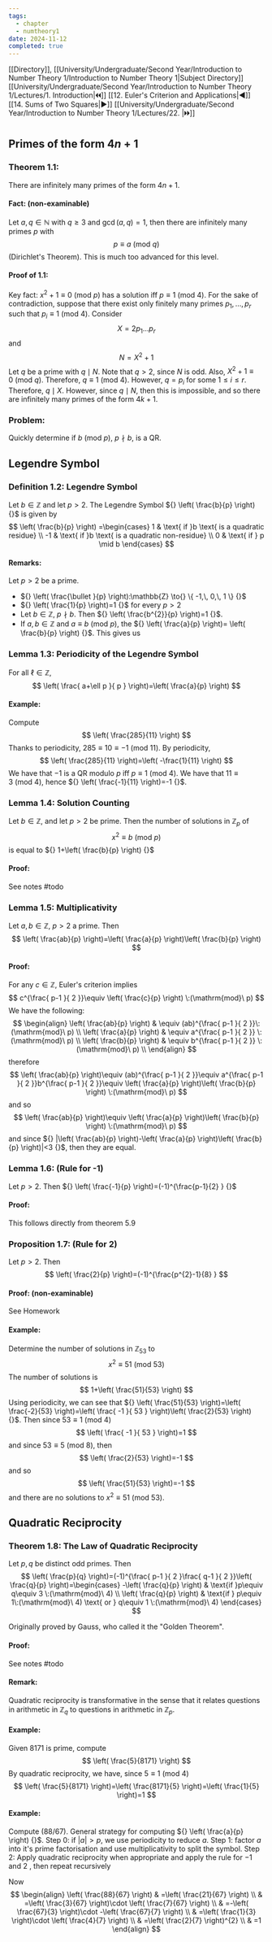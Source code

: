 ```yaml
---
tags:
  - chapter
  - numtheory1
date: 2024-11-12
completed: true
---
```

[[Directory]], [[University/Undergraduate/Second Year/Introduction to Number Theory 1/Introduction to Number Theory 1|Subject Directory]]
[[University/Undergraduate/Second Year/Introduction to Number Theory 1/Lectures/1. Introduction|🞀🞀]] [[12. Euler's Criterion and Applications|◀]] [[14. Sums of Two Squares|▶]] [[University/Undergraduate/Second Year/Introduction to Number Theory 1/Lectures/22. |🞂🞂]]
# 
## Primes of the form ${} 4n+1 {}$
### Theorem 1.1:
There are infinitely many primes of the form ${} 4n+1 {}$. 
#### Fact: (non-examinable)
Let ${} a,\, q \in \mathbb{N} {}$ with $q\geq 3$ and ${} \gcd(a,\, q)=1 {}$, then there are infinitely many primes ${} p$ with 
$$
p\equiv a \:(\mathrm{mod}\  q) 
$$
(Dirichlet's Theorem). This is much too advanced for this level.
#### Proof of 1.1: 
Key fact: ${} x^{2}+1\equiv 0\:(\mathrm{mod}\  p)  {}$ has a solution iff ${} p\equiv 1 \:(\mathrm{mod}\  4)  {}$. For the sake of contradiction, suppose that there exist only finitely many primes ${} p_{1},\,\dots,\,p_{r} {}$ such that ${} p_{i}\equiv 1\:(\mathrm{mod}\  4)  {}$. Consider
$$
X=2p_{1}\dots p_{r}
$$
and
$$
N=X^{2}+1
$$
Let $q$ be a prime with ${} q \mid N {}$. Note that $q>2 {}$, since $N {}$ is odd. Also, ${} X^{2}+1\equiv 0 \:(\mathrm{mod}\  q)  {}$. Therefore, ${} q\equiv 1 \:(\mathrm{mod}\  4)  {}$. However, ${} q=p_{i} {}$ for some $1\leq i\leq r$. Therefore, ${} q \mid X {}$. However, since $q \mid N {}$, then this is impossible, and so there are infinitely many primes of the form ${} 4k+1. {}$
### Problem:
Quickly determine if ${} b \:(\mathrm{mod}\  p)  {}$, ${} p \nmid b {}$, is a QR. 
## Legendre Symbol
### Definition 1.2: Legendre Symbol
Let ${} b \in \mathbb{Z} {}$ and let ${} p >2 {}$. The Legendre Symbol ${} \left( \frac{b}{p} \right) {}$ is given by
$$
\left( \frac{b}{p} \right) =\begin{cases}
1  & \text{ if }b \text{ is a quadratic residue} \\
-1  & \text{ if }b \text{ is a quadratic non-residue} \\
0 & \text{ if } p \mid b
\end{cases}
$$
#### Remarks:
Let ${} p>2 {}$ be a prime. 
- ${} \left( \frac{\bullet }{p}  \right):\mathbb{Z} \to{} \{ -1,\, 0,\, 1 \} {}$
- ${} \left( \frac{1}{p} \right)=1 {}$ for every $p>2 {}$
- Let ${} b \in \mathbb{Z} {}$, $p\nmid b$. Then ${} \left( \frac{b^{2}}{p} \right)=1 {}$. 
 - If ${} a,\, b \in \mathbb{Z} {}$ and ${} a\equiv b \:(\mathrm{mod}\  p)  {}$, the ${} \left( \frac{a}{p} \right)= \left( \frac{b}{p} \right) {}$. 
This gives us
### Lemma 1.3: Periodicity of the Legendre Symbol
For all ${} \ell \in  \mathbb{Z} {}$, 
$$
\left( \frac{ a+\ell p }{ p } \right)=\left( \frac{a}{p} \right)
$$
#### Example:
Compute
$$
\left( \frac{285}{11} \right)
$$
Thanks to periodicity, ${} 285\equiv 10\equiv -1 \:(\mathrm{mod}\  11)  {}$. By periodicity, 
$$
\left( \frac{285}{11} \right)=\left( -\frac{1}{11} \right)
$$
We have that $-1 {}$ is a QR modulo $p$ iff ${} p\equiv 1 \:(\mathrm{mod}\  4)  {}$. We have that ${} 11\equiv 3 \:(\mathrm{mod}\  4)  {}$, hence ${} \left( \frac{-1}{11} \right)=-1 {}$. 
### Lemma 1.4: Solution Counting
Let ${} b \in \mathbb{Z} {}$, and let $p>2 {}$ be prime. Then the number of solutions in ${} \mathbb{Z}_{p}$ of
$$
x^{2} \equiv b \:(\mathrm{mod}\  p) 
$$
is equal to ${} 1+\left( \frac{b}{p} \right) {}$
#### Proof:
See notes #todo 
### Lemma 1.5: Multiplicativity
Let ${} a,\, b \in \mathbb{Z} {}$, $p>2 {}$ a prime. Then
$$
\left( \frac{ab}{p} \right)=\left( \frac{a}{p} \right)\left( \frac{b}{p} \right)
$$
#### Proof:
For any ${} c \in \mathbb{Z} {}$, Euler's criterion implies
$$
c^{\frac{ p-1 }{ 2 }}\equiv \left( \frac{c}{p} \right) \:(\mathrm{mod}\  p) 
$$
We have the following:
$$
\begin{align}
 \left( \frac{ab}{p} \right) & \equiv (ab)^{\frac{ p-1 }{ 2 }}\:(\mathrm{mod}\  p)  \\
\left( \frac{a}{p} \right) & \equiv a^{\frac{ p-1 }{ 2 }} \:(\mathrm{mod}\  p) \\
\left( \frac{b}{p} \right) & \equiv b^{\frac{ p-1 }{ 2 }} \:(\mathrm{mod}\  p) \\ 
 \end{align} 
$$
therefore
$$
\left( \frac{ab}{p} \right)\equiv (ab)^{\frac{ p-1 }{ 2 }}\equiv a^{\frac{ p-1 }{ 2 }}b^{\frac{ p-1 }{ 2 }}\equiv \left( \frac{a}{p} \right)\left( \frac{b}{p} \right) \:(\mathrm{mod}\  p) 
$$
and so 
$$
\left( \frac{ab}{p} \right)\equiv \left( \frac{a}{p} \right)\left( \frac{b}{p} \right) \:(\mathrm{mod}\  p) 
$$
and since ${} |\left( \frac{ab}{p} \right)-\left( \frac{a}{p} \right)\left( \frac{b}{p} \right)|<3 {}$, then they are equal.
### Lemma 1.6: (Rule for -1)
Let $p>2 {}$. Then ${} \left( \frac{-1}{p}  \right)=(-1)^{\frac{p-1}{2} } {}$
#### Proof:
This follows directly from theorem 5.9
### Proposition 1.7: (Rule for 2)
Let ${} p>2 {}$. Then
$$
\left( \frac{2}{p} \right)=(-1)^{\frac{p^{2}-1}{8} }
$$
#### Proof: (non-examinable)
See Homework
#### Example:
Determine the number of solutions in ${} \mathbb{Z}_{53} {}$ to
$$
x^{2} \equiv  51 \:(\mathrm{mod}\  53) 
$$
The number of solutions is
$$
1+\left( \frac{51}{53} \right)
$$
Using periodicity, we can see that ${} \left( \frac{51}{53} \right)=\left( \frac{-2}{53} \right)=\left( \frac{ -1 }{ 53 } \right)\left( \frac{2}{53} \right) {}$. Then since ${} 53\equiv 1\:(\mathrm{mod}\  4)  {}$
$$
\left( \frac{ -1 }{ 53 } \right)=1
$$
and since ${} 53 \equiv  5 \:(\mathrm{mod}\  8)  {}$, then
$$
\left( \frac{2}{53} \right)=-1
$$
and so
$$
\left( \frac{51}{53} \right)=-1
$$
and there are no solutions to ${} x^{2}\equiv 51\:(\mathrm{mod}\  53)  {}$.
## Quadratic Reciprocity
### Theorem 1.8: The Law of Quadratic Reciprocity
Let ${} p,\, q  {}$ be distinct odd primes. Then 
$$
\left( \frac{p}{q} \right)=(-1)^{\frac{ p-1 }{ 2 }\frac{ q-1 }{ 2 }}\left( \frac{q}{p} \right)=\begin{cases}
-\left( \frac{q}{p} \right)  & \text{if }p\equiv q\equiv 3 \:(\mathrm{mod}\  4)  \\
\left( \frac{q}{p} \right)    & \text{if } p\equiv 1\:(\mathrm{mod}\  4) \text{ or } q\equiv 1 \:(\mathrm{mod}\  4) 
\end{cases}
$$

Originally proved by Gauss, who called it the "Golden Theorem". 
#### Proof: 
See notes #todo 
#### Remark:
Quadratic reciprocity is transformative in the sense that it relates questions in arithmetic in ${} \mathbb{Z}_{q}$ to questions in arithmetic in ${} \mathbb{Z}_{p} {}$.
#### Example:
Given ${} 8171 {}$ is prime, compute
$$
\left( \frac{5}{8171} \right)
$$
By quadratic reciprocity, we have, since ${} 5\equiv 1 \:(\mathrm{mod}\  4)  {}$
$$
\left( \frac{5}{8171} \right)=\left( \frac{8171}{5} \right)=\left( \frac{1}{5} \right)=1
$$
#### Example:
Compute ${} (88 /67) {}$. 
General strategy for computing ${} \left( \frac{a}{p} \right) {}$. 
Step 0: if ${} |a|>p {}$, we use periodicity to reduce $a$.
Step 1: factor $a$ into it's prime factorisation and use multiplicativity to split the symbol. 
Step 2: Apply quadratic reciprocity when appropriate and apply the rule for $-1 {}$ and $2 {}$ , then repeat recursively

Now
$$
\begin{align}
 \left( \frac{88}{67} \right) & =\left( \frac{21}{67} \right) \\
 & =\left( \frac{3}{67} \right)\cdot \left( \frac{7}{67} \right) \\
 & =-\left( \frac{67}{3} \right)\cdot -\left( \frac{67}{7} \right) \\
 & =\left( \frac{1}{3} \right)\cdot \left( \frac{4}{7} \right) \\
 & =\left( \frac{2}{7} \right)^{2} \\
 & =1
 \end{align}
$$
